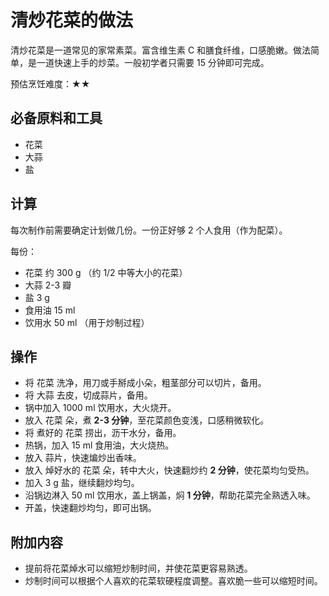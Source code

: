 # 清炒花菜的做法

清炒花菜是一道常见的家常素菜。富含维生素 C 和膳食纤维，口感脆嫩。做法简单，是一道快速上手的炒菜。一般初学者只需要 15 分钟即可完成。

预估烹饪难度：★★

## 必备原料和工具

- 花菜
- 大蒜
- 盐

## 计算

每次制作前需要确定计划做几份。一份正好够 2 个人食用（作为配菜）。

每份：

- 花菜 约 300 g （约 1/2 中等大小的花菜）
- 大蒜 2-3 瓣
- 盐 3 g
- 食用油 15 ml
- 饮用水 50 ml （用于炒制过程）

## 操作

- 将 花菜 洗净，用刀或手掰成小朵，粗茎部分可以切片，备用。
- 将 大蒜 去皮，切成蒜片，备用。
- 锅中加入 1000 ml 饮用水，大火烧开。
- 放入 花菜 朵，煮 **2-3 分钟**，至花菜颜色变浅，口感稍微软化。
- 将 煮好的 花菜 捞出，沥干水分，备用。
- 热锅，加入 15 ml 食用油，大火烧热。
- 放入 蒜片，快速煸炒出香味。
- 放入 焯好水的 花菜 朵，转中大火，快速翻炒约 **2 分钟**，使花菜均匀受热。
- 加入 3 g 盐，继续翻炒均匀。
- 沿锅边淋入 50 ml 饮用水，盖上锅盖，焖 **1 分钟**，帮助花菜完全熟透入味。
- 开盖，快速翻炒均匀，即可出锅。

## 附加内容

- 提前将花菜焯水可以缩短炒制时间，并使花菜更容易熟透。
- 炒制时间可以根据个人喜欢的花菜软硬程度调整。喜欢脆一些可以缩短时间。